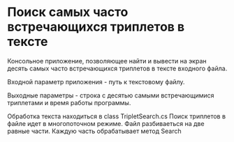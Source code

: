 # Поиск самых часто встречающихся триплетов в тексте
Консольное приложение, позволяющее найти и вывести на экран десять самых часто встречающихся триплетов в тексте входного файла.

Входной параметр приложения - путь к текстовому файлу. 

Выходные параметры - строка с десятью самыми встречающимися триплетами и время работы программы.


Обработка текста находиться в class TripletSearch.cs
Поиск триплетов в файле идет в многопоточном режиме. Файл разбиваеться на две равные части. Каждую часть обрабатывает метод Search
